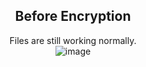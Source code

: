 <div align="center">
  
Before Encryption
---

Files are still working normally.<br>
![image](https://user-images.githubusercontent.com/72343262/120745787-11078000-c528-11eb-9028-964f5f148433.png)
</div>
